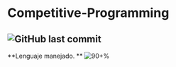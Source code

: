 # Competitive-Programming


![GitHub last commit](https://img.shields.io/github/last-commit/CrkJohn/Competitive-Programming.svg?style=for-the-badge) 
--------
**Lenguaje manejado. ** 
![90+%]( https://img.shields.io/github/languages/top/crkJohn/CompetitiveProgramming.svg?style=for-the-badge&colorB=red)
